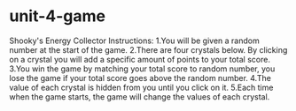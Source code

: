 # unit-4-game

Shooky's Energy Collector Instructions:
1.You will be given a random number at the start of the game.
2.There are four crystals below. By clicking on a crystal you will add a specific amount of points to your total score.
3.You win the game by matching your total score to random number, you lose the game if your total score goes above the random number.
4.The value of each crystal is hidden from you until you click on it.
5.Each time when the game starts, the game will change the values of each crystal.